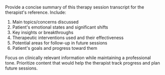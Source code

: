 Provide a concise summary of this therapy session transcript for the therapist's reference. Include:

1. Main topics/concerns discussed
2. Patient's emotional states and significant shifts
3. Key insights or breakthroughs
4. Therapeutic interventions used and their effectiveness
5. Potential areas for follow-up in future sessions
6. Patient's goals and progress toward them

Focus on clinically relevant information while maintaining a professional tone. Prioritize content that would help the therapist track progress and plan future sessions.
